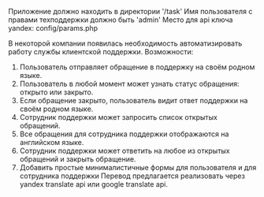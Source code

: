 Приложение должно находить в директории '/task'
Имя пользователя с правами техподдержки должно быть 'admin'
Место для api ключа yandex: config/params.php

В некоторой компании появилась необходимость автоматизировать
работу службы клиентской поддержки.
Возможности:
1. Пользователь отправляет обращение в поддержку на своём
родном языке.
2. Пользователь в любой момент может узнать статус обращения:
открыто или закрыто.
3. Если обращение закрыто, пользователь видит ответ поддержки
на своём родном языке.
4. Сотрудник поддержки может запросить список открытых
обращений.
5. Все обращения для сотрудника поддержки отображаются на
английском языке.
6. Сотрудник поддержки может ответить на любое из открытых
обращений и закрыть
обращение.
7. Добавить простые минималистичные формы для пользователя и
для сотрудника поддержки
Перевод предлагается реализовать через yandex translate api или
google translate api.

